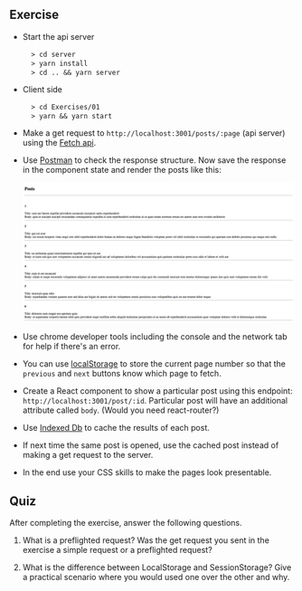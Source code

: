 ## Exercise

- Start the api server
  ```
    > cd server
    > yarn install
    > cd .. && yarn server
  ```

- Client side
  ```
    > cd Exercises/01
    > yarn && yarn start
  ```

- Make a get request to `http://localhost:3001/posts/:page` (api server) using the [Fetch api](https://developer.mozilla.org/en-US/docs/Web/API/Fetch_API).

- Use [Postman](https://www.getpostman.com/apps) to check the response structure. Now save the response in the component state and render the posts like this:

  ![Posts](./image.png)

- Use chrome developer tools including the console and the network tab for help if there's an error.

- You can use [localStorage](https://developer.mozilla.org/en-US/docs/Web/API/Window/localStorage) to store the current page number so that the `previous` and `next` buttons know which page to fetch.

- Create a React component to show a particular post using this endpoint: `http://localhost:3001/post/:id`. Particular post will have an additional attribute called `body`. (Would you need react-router?)

- Use [Indexed Db](https://developer.mozilla.org/en-US/docs/Web/API/IndexedDB_API) to cache the results of each post.

- If next time the same post is opened, use the cached post instead of making a get request to the server.

- In the end use your CSS skills to make the pages look presentable.

## Quiz

  After completing the exercise, answer the following questions.

1) What is a preflighted request? Was the get request you sent in the exercise a simple request or a preflighted request?

2) What is the difference between LocalStorage and SessionStorage? Give a practical scenario where you would used one over the other and why.
